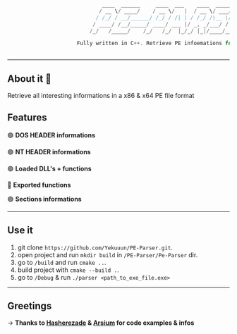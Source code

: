 ```C++
                              ____  ______     ____  ___    ____  _____ __________ 
                             / __ \/ ____/    / __ \/   |  / __ \/ ___// ____/ __ \
                            / /_/ / __/______/ /_/ / /| | / /_/ /\__ \/ __/ / /_/ /
                           / ____/ /__/_____/ ____/ ___ |/ _, _/___/ / /___/ _, _/ 
                          /_/   /_____/    /_/   /_/  |_/_/ |_|/____/_____/_/ |_|

                      Fully written in C++. Retrieve PE infoemations for x86 & x64 files 
                                                         
```

---

## About it 📕

Retrieve all interesting informations in a x86 & x64 PE file format

## Features 

🟢 **DOS HEADER informations** 

🟢 **NT HEADER informations**

🟢 **Loaded DLL's + functions**

🔴 **Exported functions**

🟢 **Sections informations**

---

## Use it 

  1. git clone `https://github.com/Yekuuun/PE-Parser.git`.
  2. open project and run `mkdir build` in `/PE-Parser/Pe-Parser` dir.
  3. go to `/build` and run `cmake ..`.
  4. build project with `cmake --build .`.
  5. go to `/Debug` & run `./parser <path_to_exe_file.exe>`

---

## Greetings

-> **Thanks to <a href="https://github.com/hasherezade">Hasherezade</a> & <a href="https://github.com/arsium">Arsium</a> for code examples & infos**


